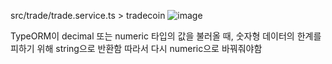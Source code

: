 src/trade/trade.service.ts > tradecoin
![image](https://github.com/bluedragondev/pump_backend/assets/106229445/cf788ead-e045-4b81-8ab8-ce6b7ff31892)

TypeORM이 decimal 또는 numeric 타입의 값을 불러올 때, 숫자형 데이터의 한계를 피하기 위해 string으로 반환함
따라서 다시 numeric으로 바꿔줘야함
